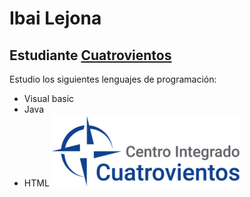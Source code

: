 # Ibai Lejona
## Estudiante [Cuatrovientos](http://cuatrovientos.org)

Estudio los siguientes lenguajes de programación:
  - Visual basic
  - Java
  - HTML
![texto alternativo](./4vientos_logo.png)

